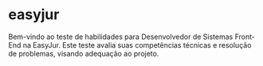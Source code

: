 # easyjur
Bem-vindo ao teste de habilidades para Desenvolvedor de Sistemas Front-End na EasyJur. Este teste avalia suas competências técnicas e resolução de problemas, visando adequação ao projeto.
